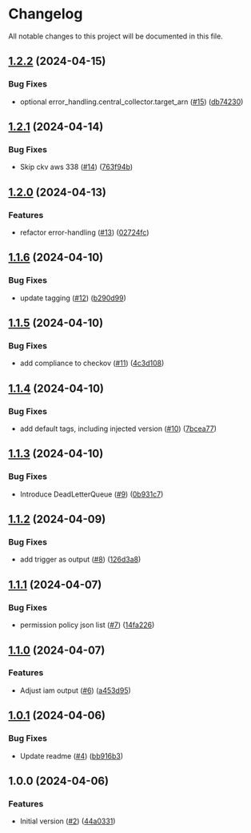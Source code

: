 # Changelog

All notable changes to this project will be documented in this file.

## [1.2.2](https://github.com/acai-consulting/terraform-aws-lambda/compare/1.2.1...1.2.2) (2024-04-15)


### Bug Fixes

* optional error_handling.central_collector.target_arn ([#15](https://github.com/acai-consulting/terraform-aws-lambda/issues/15)) ([db74230](https://github.com/acai-consulting/terraform-aws-lambda/commit/db7423060029d02e7d80f3ee24798c15ba41856f))

## [1.2.1](https://github.com/acai-consulting/terraform-aws-lambda/compare/1.2.0...1.2.1) (2024-04-14)


### Bug Fixes

* Skip ckv aws 338 ([#14](https://github.com/acai-consulting/terraform-aws-lambda/issues/14)) ([763f94b](https://github.com/acai-consulting/terraform-aws-lambda/commit/763f94ba279c614b0bb145f66ddf5e027e4d828f))

## [1.2.0](https://github.com/acai-consulting/terraform-aws-lambda/compare/1.1.6...1.2.0) (2024-04-13)


### Features

* refactor error-handling  ([#13](https://github.com/acai-consulting/terraform-aws-lambda/issues/13)) ([02724fc](https://github.com/acai-consulting/terraform-aws-lambda/commit/02724fc03bb86eeeeece04a855bf2a45aaff1300))

## [1.1.6](https://github.com/acai-consulting/terraform-aws-lambda/compare/1.1.5...1.1.6) (2024-04-10)


### Bug Fixes

* update tagging ([#12](https://github.com/acai-consulting/terraform-aws-lambda/issues/12)) ([b290d99](https://github.com/acai-consulting/terraform-aws-lambda/commit/b290d99d467a987773fb3b9dc2f1147b1dbcfb06))

## [1.1.5](https://github.com/acai-consulting/terraform-aws-lambda/compare/1.1.4...1.1.5) (2024-04-10)


### Bug Fixes

* add compliance to checkov ([#11](https://github.com/acai-consulting/terraform-aws-lambda/issues/11)) ([4c3d108](https://github.com/acai-consulting/terraform-aws-lambda/commit/4c3d10865afdd0f6b478464f40236dcd1a7d6e10))

## [1.1.4](https://github.com/acai-consulting/terraform-aws-lambda/compare/1.1.3...1.1.4) (2024-04-10)


### Bug Fixes

* add default tags, including injected version ([#10](https://github.com/acai-consulting/terraform-aws-lambda/issues/10)) ([7bcea77](https://github.com/acai-consulting/terraform-aws-lambda/commit/7bcea773b6e61030a1947cf305b219acb24a2777))

## [1.1.3](https://github.com/acai-consulting/terraform-aws-lambda/compare/1.1.2...1.1.3) (2024-04-10)


### Bug Fixes

* Introduce DeadLetterQueue ([#9](https://github.com/acai-consulting/terraform-aws-lambda/issues/9)) ([0b931c7](https://github.com/acai-consulting/terraform-aws-lambda/commit/0b931c73f82aacf8c559bfac49bcd7a1cab72253))

## [1.1.2](https://github.com/acai-consulting/terraform-aws-lambda/compare/1.1.1...1.1.2) (2024-04-09)


### Bug Fixes

* add trigger as output ([#8](https://github.com/acai-consulting/terraform-aws-lambda/issues/8)) ([126d3a8](https://github.com/acai-consulting/terraform-aws-lambda/commit/126d3a8aee9c352c52d9739b6ce4e0c9f4c10d51))

## [1.1.1](https://github.com/acai-consulting/terraform-aws-lambda/compare/1.1.0...1.1.1) (2024-04-07)


### Bug Fixes

* permission policy json list ([#7](https://github.com/acai-consulting/terraform-aws-lambda/issues/7)) ([14fa226](https://github.com/acai-consulting/terraform-aws-lambda/commit/14fa226813997bb32173645d3f250a1f45b7dbd1))

## [1.1.0](https://github.com/acai-consulting/terraform-aws-lambda/compare/1.0.1...1.1.0) (2024-04-07)


### Features

* Adjust iam output ([#6](https://github.com/acai-consulting/terraform-aws-lambda/issues/6)) ([a453d95](https://github.com/acai-consulting/terraform-aws-lambda/commit/a453d95079b4742aa5035bb695f86de0b3581f42))

## [1.0.1](https://github.com/acai-consulting/terraform-aws-lambda/compare/1.0.0...1.0.1) (2024-04-06)


### Bug Fixes

* Update readme ([#4](https://github.com/acai-consulting/terraform-aws-lambda/issues/4)) ([bb916b3](https://github.com/acai-consulting/terraform-aws-lambda/commit/bb916b30c945ece74f2131c05aab5c799879107f))

## 1.0.0 (2024-04-06)


### Features

* Initial version ([#2](https://github.com/acai-consulting/terraform-aws-lambda/issues/2)) ([44a0331](https://github.com/acai-consulting/terraform-aws-lambda/commit/44a033199aecd5fe2f8d5ebf19361855a465c19e))

